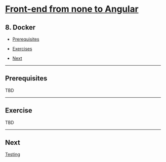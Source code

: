 # [Front-end from none to Angular](../README.md)

## 8. Docker

- [Prerequisites](#Prerequisites)

- [Exercises](#Exercises)

- [Next](#Next)

---

## Prerequisites

TBD

---

## Exercise

TBD

---

## Next

[Testing](9-testing.md)
